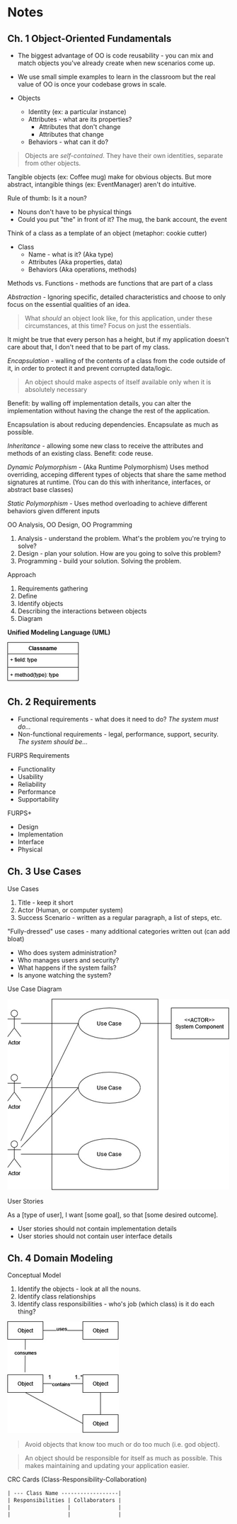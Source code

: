 # Notes

## Ch. 1 Object-Oriented Fundamentals

* The biggest advantage of OO is code reusability - you can mix and match objects you've already create when new scenarios come up. 
* We use small simple examples to learn in the classroom but the real value of OO is once your codebase grows in scale. 

* Objects
    * Identity (ex: a particular instance)
    * Attributes - what are its properties?
        * Attributes that don't change
        * Attributes that change
    * Behaviors - what can it do?

> Objects are _self-contained_. They have their own identities, separate from other objects. 

Tangible objects (ex: Coffee mug) make for obvious objects. But more abstract, intangible things (ex: EventManager) aren't do intuitive. 

Rule of thumb: Is it a noun?

* Nouns don't have to be physical things
* Could you put "the" in front of it? The mug, the bank account, the event

Think of a class as a template of an object (metaphor: cookie cutter)

* Class
    * Name - what is it? (Aka type)
    * Attributes (Aka properties, data)
    * Behaviors (Aka operations, methods)

Methods vs. Functions - methods are functions that are part of a class

_Abstraction_ - Ignoring specific, detailed characteristics and choose to only focus on the essential qualities of an idea.

> What _should_ an object look like, for this application, under these circumstances, at this time? Focus on just the essentials.

It might be true that every person has a height, but if my application doesn't care about that, I don't need that to be part of my class. 

_Encapsulation_ - walling of the contents of a class from the code outside of it, in order to protect it and prevent corrupted data/logic.

> An object should make aspects of itself available only when it is absolutely necessary 

Benefit: by walling off implementation details, you can alter the implementation without having the change the rest of the application. 

Encapsulation is about reducing dependencies. Encapsulate as much as possible. 

_Inheritance_ - allowing some new class to receive the attributes and methods of an existing class. Benefit: code reuse.

_Dynamic Polymorphism_ - (Aka Runtime Polymorphism) Uses method overriding, acceping different types of objects that share the same method signatures at runtime. (You can do this with inheritance, interfaces, or abstract base classes)

_Static Polymorphism_ - Uses method overloading to achieve different behaviors given different inputs 

OO Analysis, OO Design, OO Programming

1. Analysis - understand the problem. What's the problem you're trying to solve? 
2. Design - plan your solution. How are you going to solve this problem? 
3. Programming - build your solution. Solving the problem.

Approach 

1. Requirements gathering
2. Define
3. Identify objects
4. Describing the interactions between objects 
5. Diagram 

**Unified Modeling Language (UML)** 

<img src="./Ch01/class-diagram.jpg"> 

## Ch. 2 Requirements

* Functional requirements - what does it need to do? _The system must do..._
* Non-functional requirements - legal, performance, support, security. _The system should be..._

FURPS Requirements

* Functionality
* Usability
* Reliability
* Performance
* Supportability

FURPS+
* Design 
* Implementation
* Interface
* Physical

## Ch. 3 Use Cases

Use Cases
1. Title - keep it short
2. Actor (Human, or computer system)
3. Success Scenario - written as a regular paragraph, a list of steps, etc.

"Fully-dressed" use cases - many additional categories written out (can add bloat) 

* Who does system administration? 
* Who manages users and security? 
* What happens if the system fails? 
* Is anyone watching the system? 

Use Case Diagram 

<img src="./Ch03/use-case-diagram.jpg" />

User Stories

As a [type of user], I want [some goal], so that [some desired outcome].

* User stories should not contain implementation details
* User stories should not contain user interface details 

## Ch. 4 Domain Modeling 

Conceptual Model

1. Identify the objects - look at all the nouns.
2. Identify class relationships
3. Identify class responsibilities - who's job (which class) is it do each thing?

<img src="./Ch04/basic-object-diagram.jpg" />

> Avoid objects that know too much or do too much (i.e. god object).

> An object should be responsible for itself as much as possible. This makes maintaining and updating your application easier.

CRC Cards (Class-Responsibility-Collaboration)

```
| --- Class Name ------------------|
| Responsibilities | Collaborators |
|                  |               |
|                  |               |
```
